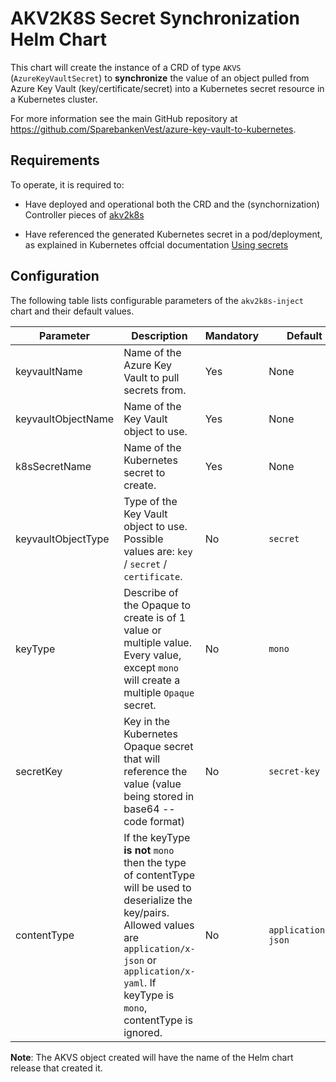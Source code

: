 # AKV2K8S Secret Synchronization Helm Chart

This chart will create the instance of a CRD of type ```AKVS``` (```AzureKeyVaultSecret```) to **synchronize** the value of an object pulled from Azure Key Vault (key/certificate/secret) into a Kubernetes secret resource in a Kubernetes cluster.

For more information see the main GitHub repository at https://github.com/SparebankenVest/azure-key-vault-to-kubernetes.

## Requirements
To operate, it is required to:
* Have deployed and operational both the CRD and the (synchornization) Controller pieces of [akv2k8s](https://akv2k8s.io/installation/)

* Have referenced the generated Kubernetes secret in a pod/deployment, as explained in Kubernetes offcial documentation [Using secrets](https://kubernetes.io/docs/concepts/configuration/secret/#using-secrets)

## Configuration

The following table lists configurable parameters of the ```akv2k8s-inject``` chart and their default values.

|Parameter|Description|Mandatory|Default|
| ---------------- | --------------------- | -------------- | ----------------------- |
| keyvaultName| Name of the Azure Key Vault to pull secrets from.| Yes | None|
| keyvaultObjectName| Name of the Key Vault object to use.| Yes | None|
| k8sSecretName | Name of the Kubernetes secret to create. | Yes | None |
| keyvaultObjectType| Type of the Key Vault object to use. Possible values are: ```key``` / ```secret``` / ```certificate```.     | No | ```secret``` |
| keyType | Describe of the Opaque to create is of 1 value or multiple value. Every value, except ```mono``` will create a multiple ```Opaque``` secret. | No | ```mono``` |
| secretKey | Key in the Kubernetes Opaque secret that will reference the value (value being stored in base64 --code format) | No | ```secret-key``` |
| contentType| If the keyType **is not** ```mono``` then the type of contentType will be used to deserialize the key/pairs. Allowed values are ```application/x-json``` or ```application/x-yaml```. If keyType is ```mono```, contentType is ignored. | No | ```application/x-json``` |

**Note**: The AKVS object created will have the name of the Helm chart release that created it.